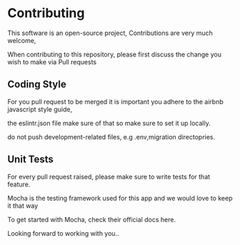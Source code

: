# Contributing

This software is an open-source project, Contributions are very much welcome,

When contributing to this repository, please first discuss the change you wish to make via Pull requests



## Coding Style

For you pull request to be merged it is important you adhere to the airbnb javascript style guide,

the eslintr.json file make sure  of that so make sure to set it up locally.

do not push development-related files, e.g .env,migration directopries.

## Unit Tests

For every pull request raised, please make sure to write tests for that feature.

Mocha is the testing framework used for this app and we would love to keep it that way

To get started with Mocha, check their official docs here.


Looking forward to working with you..


